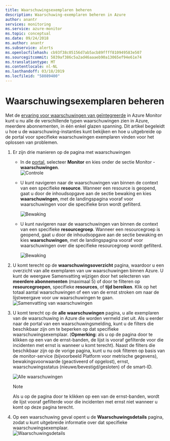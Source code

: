```yaml
---
title: Waarschuwingsexemplaren beheren
description: Waarschuwing-exemplaren beheren in Azure
author: anantr
services: monitoring
ms.service: azure-monitor
ms.topic: conceptual
ms.date: 09/24/2018
ms.author: anantr
ms.subservice: alerts
ms.openlocfilehash: cb93f38c05156d7ab5acb89ffff810949583e507
ms.sourcegitcommit: 5839af386c5a2ad46aaaeb90a13065ef94e61e74
ms.translationtype: MT
ms.contentlocale: nl-NL
ms.lasthandoff: 03/18/2019
ms.locfileid: "58089400"
---
```

# <a name="manage-alert-instances"></a>Waarschuwingsexemplaren beheren
Met de [ervaring voor waarschuwingen van geïntegreerde](https://aka.ms/azure-alerts-overview) in Azure Monitor kunt u nu alle de verschillende typen waarschuwingen zien in Azure, meerdere abonnementen, in één enkel glazen spanning. Dit artikel begeleidt u hoe u de waarschuwing-instanties kunt bekijken en hoe u uitgebreide op de portal voor specifieke waarschuwingen exemplaren vinden voor het oplossen van problemen.

1. Er zijn drie manieren op de pagina met waarschuwingen

   + In de [portal](https://portal.azure.com/), selecteer **Monitor** en kies onder de sectie Monitor - **waarschuwingen**.  
     ![Controle](media/alerts-managing-alert-instances/monitoring-alerts-managing-alert-instances-toc.jpg)
  
   + U kunt navigeren naar de waarschuwingen van binnen de context van een specifieke **resource**. Wanneer een resource is geopend, gaat u door de inhoudsopgave aan de sectie bewaking en kies **waarschuwingen**, met de landingspagina vooraf voor waarschuwingen voor die specifieke bron wordt gefilterd.
   
     ![Bewaking](media/alerts-managing-alert-instances/alert-resource.JPG)
    
   + U kunt navigeren naar de waarschuwingen van binnen de context van een specifieke **resourcegroep**. Wanneer een resourcegroep is geopend, gaat u door de inhoudsopgave aan de sectie bewaking en kies **waarschuwingen**, met de landingspagina vooraf voor waarschuwingen over die specifieke resourcegroep wordt gefilterd.    
   
     ![Bewaking](media/alerts-managing-alert-instances/alert-rg.JPG)

1. U komt terecht op de **waarschuwingsoverzicht** pagina, waardoor u een overzicht van alle exemplaren van uw waarschuwingen binnen Azure. U kunt de weergave Samenvatting wijzigen door het selecteren van **meerdere abonnementen** (maximaal 5) of door te filteren op **resourcegroepen**, specifieke **resources**, of **tijd bereiken**. Klik op het totaal aantal waarschuwingen of een van de ernst stroken om naar de lijstweergave voor uw waarschuwingen te gaan.     
   ![Samenvatting van waarschuwingen](media/alerts-managing-alert-instances/alerts-summary.jpg)
 
1. U komt terecht op de **alle waarschuwingen** pagina, u alle exemplaren van de waarschuwing in Azure die worden vermeld ziet uit. Als u eerder naar de portal van een waarschuwingsmelding, kunt u de filters die beschikbaar zijn om te beperken op dat specifieke waarschuwingsexemplaar. (**Opmerking**: als u op de pagina door te klikken op een van de ernst-banden, de lijst is vooraf gefilterde voor die incidenten met ernst is wanneer u komt terecht). Naast de filters die beschikbaar zijn op de vorige pagina, kunt u nu ook filteren op basis van de monitor-service (bijvoorbeeld Platform voor metrische gegevens), bewakingsvoorwaarde (geactiveerd of opgelost), ernst, waarschuwingsstatus (nieuwe/bevestigd/gesloten) of de smart-ID.

   ![Alle waarschuwingen](media/alerts-managing-alert-instances/all-alerts.jpg)

   > [!NOTE]
   >  Als u op de pagina door te klikken op een van de ernst-banden, wordt de lijst vooraf gefilterde voor die incidenten met ernst niet wanneer u komt op deze pagina terecht.
 
1. Op een waarschuwing geval opent u de **Waarschuwingsdetails** pagina, zodat u kunt uitgebreide informatie over dat specifieke waarschuwingsexemplaar.   
   ![Waarschuwingsdetails](media/alerts-managing-alert-instances/alert-details.jpg)  

